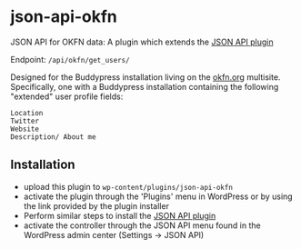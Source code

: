 # json-api-okfn

JSON API for OKFN data: A plugin which extends the [JSON API plugin](http://wordpress.org/extend/plugins/json-api/installation/)

Endpoint: `/api/okfn/get_users/`

Designed for the Buddypress installation living on the [okfn.org](http://okfn.org) multisite. Specifically, one with a Buddypress installation containing the following "extended" user profile fields:

    Location
    Twitter
    Website
    Description/ About me

## Installation

* upload this plugin to `wp-content/plugins/json-api-okfn`
* activate the plugin through the 'Plugins' menu in WordPress or by using the link provided by the plugin installer
* Perform similar steps to install the [JSON API plugin](http://wordpress.org/extend/plugins/json-api/installation/)
* activate the controller through the JSON API menu found in the WordPress admin center (Settings -> JSON API)



